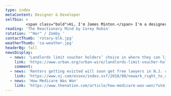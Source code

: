 ```yaml
---
type: index
metaContent: Designer & Developer
selfbio: >
         <span class="bold">Hi, I'm James Minton.</span> I'm a designer and web developer living in New York City. My cross-disciplinary background includes degrees in photography, multimedia arts, and psychology, and work on documentaries and web projects. These days I serve as Creative Director and Project Lead for <a href="https://evictionlab.org" target="_blank">evictionlab.org</a>.
reading: 'The Reactionary Mind by Corey Robin'
rotation: '"Her" / Zomby '   
contactThumb: 'rotary-blk.jpg'  
weatherThumb: 'ca-weather.jpg' 
headerBg: fall  
newsDisplay: 
  - news: 'Landlords limit voucher holders’ choice in where they can live'
    link: 'https://www.urban.org/urban-wire/landlords-limit-voucher-holders-choice-where-they-can-live'
    comment: 
  - news: 'Renters getting evicted will soon get free lawyers in N.J. city'
    link: 'https://www.nj.com/essex/index.ssf/2018/08/newark_right_to_counsel_free_lawyers_evictions.html'
  - news: 'How Medicare Was Won'
    link: 'https://www.thenation.com/article/how-medicare-was-won/?utm_medium=socialflow&utm_source=twitter'  
---  
```

  

